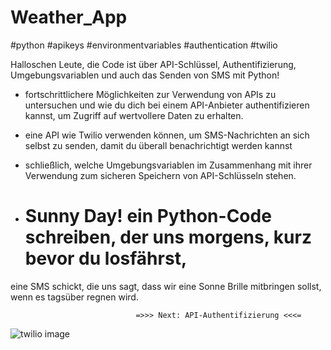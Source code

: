 # Weather_App
#python #apikeys #environmentvariables #authentication #twilio

Halloschen Leute, die Code ist über API-Schlüssel, Authentifizierung, Umgebungsvariablen
und auch das Senden von SMS mit Python! 

- fortschrittlichere Möglichkeiten zur Verwendung von APIs zu untersuchen und
wie du dich bei einem API-Anbieter authentifizieren kannst, um Zugriff auf
wertvollere Daten zu erhalten. 

- eine API wie Twilio verwenden können, um SMS-Nachrichten an sich
selbst zu senden, damit du überall benachrichtigt werden kannst

- schließlich, welche Umgebungsvariablen im Zusammenhang mit
ihrer Verwendung zum sicheren Speichern von API-Schlüsseln stehen.

- # Sunny Day! ein Python-Code schreiben, der uns morgens, kurz bevor du losfährst, 
eine SMS schickt, die uns sagt, dass wir eine Sonne Brille mitbringen sollst, wenn es tagsüber regnen wird.

                                =>>> Next: API-Authentifizierung <<<=
                                
                                
                                
 ![twilio image](https://user-images.githubusercontent.com/60243643/210924765-2a674940-e98f-47a6-b3ad-8d4be752caba.jpg)

